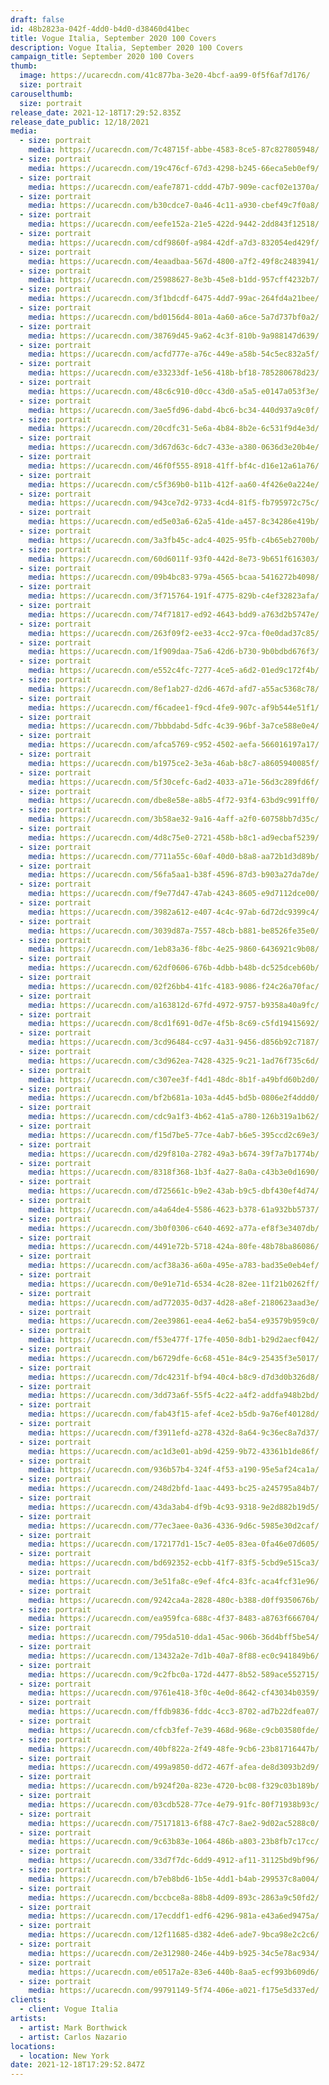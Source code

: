 ```yaml
---
draft: false
id: 48b2823a-042f-4dd0-b4d0-d38460d41bec
title: Vogue Italia, September 2020 100 Covers
description: Vogue Italia, September 2020 100 Covers
campaign_title: September 2020 100 Covers
thumb:
  image: https://ucarecdn.com/41c877ba-3e20-4bcf-aa99-0f5f6af7d176/
  size: portrait
carouselthumb:
  size: portrait
release_date: 2021-12-18T17:29:52.835Z
release_date_public: 12/18/2021
media:
  - size: portrait
    media: https://ucarecdn.com/7c48715f-abbe-4583-8ce5-87c827805948/
  - size: portrait
    media: https://ucarecdn.com/19c476cf-67d3-4298-b245-66eca5eb0ef9/
  - size: portrait
    media: https://ucarecdn.com/eafe7871-cddd-47b7-909e-cacf02e1370a/
  - size: portrait
    media: https://ucarecdn.com/b30cdce7-0a46-4c11-a930-cbef49c7f0a8/
  - size: portrait
    media: https://ucarecdn.com/eefe152a-21e5-422d-9442-2dd843f12518/
  - size: portrait
    media: https://ucarecdn.com/cdf9860f-a984-42df-a7d3-832054ed429f/
  - size: portrait
    media: https://ucarecdn.com/4eaadbaa-567d-4800-a7f2-49f8c2483941/
  - size: portrait
    media: https://ucarecdn.com/25988627-8e3b-45e8-b1dd-957cff4232b7/
  - size: portrait
    media: https://ucarecdn.com/3f1bdcdf-6475-4dd7-99ac-264fd4a21bee/
  - size: portrait
    media: https://ucarecdn.com/bd0156d4-801a-4a60-a6ce-5a7d737bf0a2/
  - size: portrait
    media: https://ucarecdn.com/38769d45-9a62-4c3f-810b-9a988147d639/
  - size: portrait
    media: https://ucarecdn.com/acfd777e-a76c-449e-a58b-54c5ec832a5f/
  - size: portrait
    media: https://ucarecdn.com/e33233df-1e56-418b-bf18-785280678d23/
  - size: portrait
    media: https://ucarecdn.com/48c6c910-d0cc-43d0-a5a5-e0147a053f3e/
  - size: portrait
    media: https://ucarecdn.com/3ae5fd96-dabd-4bc6-bc34-440d937a9c0f/
  - size: portrait
    media: https://ucarecdn.com/20cdfc31-5e6a-4b84-8b2e-6c531f9d4e3d/
  - size: portrait
    media: https://ucarecdn.com/3d67d63c-6dc7-433e-a380-0636d3e20b4e/
  - size: portrait
    media: https://ucarecdn.com/46f0f555-8918-41ff-bf4c-d16e12a61a76/
  - size: portrait
    media: https://ucarecdn.com/c5f369b0-b11b-412f-aa60-4f426e0a224e/
  - size: portrait
    media: https://ucarecdn.com/943ce7d2-9733-4cd4-81f5-fb795972c75c/
  - size: portrait
    media: https://ucarecdn.com/ed5e03a6-62a5-41de-a457-8c34286e419b/
  - size: portrait
    media: https://ucarecdn.com/3a3fb45c-adc4-4025-95fb-c4b65eb2700b/
  - size: portrait
    media: https://ucarecdn.com/60d6011f-93f0-442d-8e73-9b651f616303/
  - size: portrait
    media: https://ucarecdn.com/09b4bc83-979a-4565-bcaa-5416272b4098/
  - size: portrait
    media: https://ucarecdn.com/3f715764-191f-4775-829b-c4ef32823afa/
  - size: portrait
    media: https://ucarecdn.com/74f71817-ed92-4643-bdd9-a763d2b5747e/
  - size: portrait
    media: https://ucarecdn.com/263f09f2-ee33-4cc2-97ca-f0e0dad37c85/
  - size: portrait
    media: https://ucarecdn.com/1f909daa-75a6-42d6-b730-9b0bdbd676f3/
  - size: portrait
    media: https://ucarecdn.com/e552c4fc-7277-4ce5-a6d2-01ed9c172f4b/
  - size: portrait
    media: https://ucarecdn.com/8ef1ab27-d2d6-467d-afd7-a55ac5368c78/
  - size: portrait
    media: https://ucarecdn.com/f6cadee1-f9cd-4fe9-907c-af9b544e51f1/
  - size: portrait
    media: https://ucarecdn.com/7bbbdabd-5dfc-4c39-96bf-3a7ce588e0e4/
  - size: portrait
    media: https://ucarecdn.com/afca5769-c952-4502-aefa-566016197a17/
  - size: portrait
    media: https://ucarecdn.com/b1975ce2-3e3a-46ab-b8c7-a8605940085f/
  - size: portrait
    media: https://ucarecdn.com/5f30cefc-6ad2-4033-a71e-56d3c289fd6f/
  - size: portrait
    media: https://ucarecdn.com/dbe8e58e-a8b5-4f72-93f4-63bd9c991ff0/
  - size: portrait
    media: https://ucarecdn.com/3b58ae32-9a16-4aff-a2f0-60758bb7d35c/
  - size: portrait
    media: https://ucarecdn.com/4d8c75e0-2721-458b-b8c1-ad9ecbaf5239/
  - size: portrait
    media: https://ucarecdn.com/7711a55c-60af-40d0-b8a8-aa72b1d3d89b/
  - size: portrait
    media: https://ucarecdn.com/56fa5aa1-b38f-4596-87d3-b903a27da7de/
  - size: portrait
    media: https://ucarecdn.com/f9e77d47-47ab-4243-8605-e9d7112dce00/
  - size: portrait
    media: https://ucarecdn.com/3982a612-e407-4c4c-97ab-6d72dc9399c4/
  - size: portrait
    media: https://ucarecdn.com/3039d87a-7557-48cb-b881-be8526fe35e0/
  - size: portrait
    media: https://ucarecdn.com/1eb83a36-f8bc-4e25-9860-6436921c9b08/
  - size: portrait
    media: https://ucarecdn.com/62df0606-676b-4dbb-b48b-dc525dceb60b/
  - size: portrait
    media: https://ucarecdn.com/02f26bb4-41fc-4183-9086-f24c26a70fac/
  - size: portrait
    media: https://ucarecdn.com/a163812d-67fd-4972-9757-b9358a40a9fc/
  - size: portrait
    media: https://ucarecdn.com/8cd1f691-0d7e-4f5b-8c69-c5fd19415692/
  - size: portrait
    media: https://ucarecdn.com/3cd96484-cc97-4a31-9456-d856b92c7187/
  - size: portrait
    media: https://ucarecdn.com/c3d962ea-7428-4325-9c21-1ad76f735c6d/
  - size: portrait
    media: https://ucarecdn.com/c307ee3f-f4d1-48dc-8b1f-a49bfd60b2d0/
  - size: portrait
    media: https://ucarecdn.com/bf2b681a-103a-4d45-bd5b-0806e2f4ddd0/
  - size: portrait
    media: https://ucarecdn.com/cdc9a1f3-4b62-41a5-a780-126b319a1b62/
  - size: portrait
    media: https://ucarecdn.com/f15d7be5-77ce-4ab7-b6e5-395ccd2c69e3/
  - size: portrait
    media: https://ucarecdn.com/d29f810a-2782-49a3-b674-39f7a7b1774b/
  - size: portrait
    media: https://ucarecdn.com/8318f368-1b3f-4a27-8a0a-c43b3e0d1690/
  - size: portrait
    media: https://ucarecdn.com/d725661c-b9e2-43ab-b9c5-dbf430ef4d74/
  - size: portrait
    media: https://ucarecdn.com/a4a64de4-5586-4623-b378-61a932bb5737/
  - size: portrait
    media: https://ucarecdn.com/3b0f0306-c640-4692-a77a-ef8f3e3407db/
  - size: portrait
    media: https://ucarecdn.com/4491e72b-5718-424a-80fe-48b78ba86086/
  - size: portrait
    media: https://ucarecdn.com/acf38a36-a60a-495e-a783-bad35e0eb4ef/
  - size: portrait
    media: https://ucarecdn.com/0e91e71d-6534-4c28-82ee-11f21b0262ff/
  - size: portrait
    media: https://ucarecdn.com/ad772035-0d37-4d28-a8ef-2180623aad3e/
  - size: portrait
    media: https://ucarecdn.com/2ee39861-eea4-4e62-ba54-e93579b959c0/
  - size: portrait
    media: https://ucarecdn.com/f53e477f-17fe-4050-8db1-b29d2aecf042/
  - size: portrait
    media: https://ucarecdn.com/b6729dfe-6c68-451e-84c9-25435f3e5017/
  - size: portrait
    media: https://ucarecdn.com/7dc4231f-bf94-40c4-b8c9-d7d3d0b326d8/
  - size: portrait
    media: https://ucarecdn.com/3dd73a6f-55f5-4c22-a4f2-addfa948b2bd/
  - size: portrait
    media: https://ucarecdn.com/fab43f15-afef-4ce2-b5db-9a76ef40128d/
  - size: portrait
    media: https://ucarecdn.com/f3911efd-a278-432d-8a64-9c36ec8a7d37/
  - size: portrait
    media: https://ucarecdn.com/ac1d3e01-ab9d-4259-9b72-43361b1de86f/
  - size: portrait
    media: https://ucarecdn.com/936b57b4-324f-4f53-a190-95e5af24ca1a/
  - size: portrait
    media: https://ucarecdn.com/248d2bfd-1aac-4493-bc25-a245795a84b7/
  - size: portrait
    media: https://ucarecdn.com/43da3ab4-df9b-4c93-9318-9e2d882b19d5/
  - size: portrait
    media: https://ucarecdn.com/77ec3aee-0a36-4336-9d6c-5985e30d2caf/
  - size: portrait
    media: https://ucarecdn.com/172177d1-15c7-4e05-83ea-0fa46e07d605/
  - size: portrait
    media: https://ucarecdn.com/bd692352-ecbb-41f7-83f5-5cbd9e515ca3/
  - size: portrait
    media: https://ucarecdn.com/3e51fa8c-e9ef-4fc4-83fc-aca4fcf31e96/
  - size: portrait
    media: https://ucarecdn.com/9242ca4a-2828-480c-b388-d0ff9350676b/
  - size: portrait
    media: https://ucarecdn.com/ea959fca-688c-4f37-8483-a8763f666704/
  - size: portrait
    media: https://ucarecdn.com/795da510-dda1-45ac-906b-36d4bff5be54/
  - size: portrait
    media: https://ucarecdn.com/13432a2e-7d1b-40a7-8f88-ec0c941849b6/
  - size: portrait
    media: https://ucarecdn.com/9c2fbc0a-172d-4477-8b52-589ace552715/
  - size: portrait
    media: https://ucarecdn.com/9761e418-3f0c-4e0d-8642-cf43034b0359/
  - size: portrait
    media: https://ucarecdn.com/ffdb9836-fddc-4cc3-8702-ad7b22dfea07/
  - size: portrait
    media: https://ucarecdn.com/cfcb3fef-7e39-468d-968e-c9cb03580fde/
  - size: portrait
    media: https://ucarecdn.com/40bf822a-2f49-48fe-9cb6-23b81716447b/
  - size: portrait
    media: https://ucarecdn.com/499a9850-dd72-467f-afea-de8d3093b2d9/
  - size: portrait
    media: https://ucarecdn.com/b924f20a-823e-4720-bc08-f329c03b189b/
  - size: portrait
    media: https://ucarecdn.com/03cdb528-77ce-4e79-91fc-80f71938b93c/
  - size: portrait
    media: https://ucarecdn.com/75171813-6f88-47c7-8ae2-9d02ac5288c0/
  - size: portrait
    media: https://ucarecdn.com/9c63b83e-1064-486b-a803-23b8fb7c17cc/
  - size: portrait
    media: https://ucarecdn.com/33d7f7dc-6dd9-4912-af11-31125bd9bf96/
  - size: portrait
    media: https://ucarecdn.com/b7eb8bd6-1b5e-4dd1-b4ab-299537c8a004/
  - size: portrait
    media: https://ucarecdn.com/bccbce8a-88b8-4d09-893c-2863a9c50fd2/
  - size: portrait
    media: https://ucarecdn.com/17ecddf1-edf6-4296-981a-e43a6ed9475a/
  - size: portrait
    media: https://ucarecdn.com/12f11685-d382-4de6-ade7-9bca98e2c2c6/
  - size: portrait
    media: https://ucarecdn.com/2e312980-246e-44b9-b925-34c5e78ac934/
  - size: portrait
    media: https://ucarecdn.com/e0517a2e-83e6-440b-8aa5-ecf993b609d6/
  - size: portrait
    media: https://ucarecdn.com/99791149-5f74-406e-a021-f175e5d337ed/
clients:
  - client: Vogue Italia
artists:
  - artist: Mark Borthwick
  - artist: Carlos Nazario
locations:
  - location: New York
date: 2021-12-18T17:29:52.847Z
---
```

